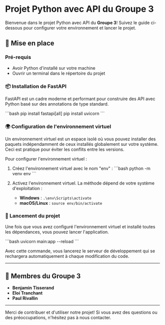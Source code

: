 # Projet Python avec API du Groupe 3

Bienvenue dans le projet Python avec API du **Groupe 3**! Suivez le guide ci-dessous pour configurer votre environnement et lancer le projet.

## 🚀 Mise en place

### Pré-requis

- Avoir Python d'installé sur votre machine
- Ouvrir un terminal dans le répertoire du projet

### 📦 Installation de FastAPI

FastAPI est un cadre moderne et performant pour construire des API avec Python basé sur des annotations de type standard.

\```bash
pip install fastapi[all]
pip install uvicorn
\```

### 🌍 Configuration de l'environnement virtuel

Un environnement virtuel est un espace isolé où vous pouvez installer des paquets indépendamment de ceux installés globalement sur votre système. Ceci est pratique pour éviter les conflits entre les versions.

Pour configurer l'environnement virtuel :

1. Créez l'environnement virtuel avec le nom "env" :
\```bash
python -m venv env
\```
2. Activez l'environnement virtuel. La méthode dépend de votre système d'exploitation :

   - **Windows** : `.\env\Scripts\activate`
   - **macOS/Linux** : `source env/bin/activate`

### 🚴 Lancement du projet

Une fois que vous avez configuré l'environnement virtuel et installé toutes les dépendances, vous pouvez lancer l'application.

\```bash
uvicorn main:app --reload
\```

Avec cette commande, vous lancerez le serveur de développement qui se rechargera automatiquement à chaque modification du code.

---

## 👥 Membres du Groupe 3

- **Benjamin Tisserand**
- **Eloi Tranchant**
- **Paul Rivallin**

---

Merci de contribuer et d'utiliser notre projet! Si vous avez des questions ou des préoccupations, n'hésitez pas à nous contacter.
